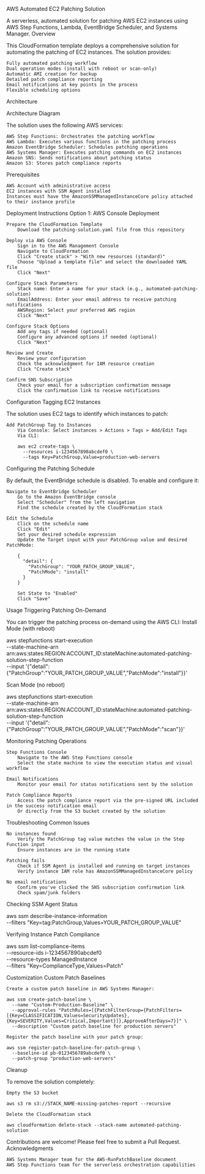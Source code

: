 AWS Automated EC2 Patching Solution

A serverless, automated solution for patching AWS EC2 instances using AWS Step Functions, Lambda, EventBridge Scheduler, and Systems Manager.
Overview

This CloudFormation template deploys a comprehensive solution for automating the patching of EC2 instances. The solution provides:

    Fully automated patching workflow
    Dual operation modes (install with reboot or scan-only)
    Automatic AMI creation for backup
    Detailed patch compliance reporting
    Email notifications at key points in the process
    Flexible scheduling options

Architecture

Architecture Diagram

The solution uses the following AWS services:

    AWS Step Functions: Orchestrates the patching workflow
    AWS Lambda: Executes various functions in the patching process
    Amazon EventBridge Scheduler: Schedules patching operations
    AWS Systems Manager: Executes patching commands on EC2 instances
    Amazon SNS: Sends notifications about patching status
    Amazon S3: Stores patch compliance reports

Prerequisites

    AWS Account with administrative access
    EC2 instances with SSM Agent installed
    Instances must have the AmazonSSMManagedInstanceCore policy attached to their instance profile

Deployment Instructions
Option 1: AWS Console Deployment

    Prepare the CloudFormation Template
        Download the patching-solution.yaml file from this repository

    Deploy via AWS Console
        Sign in to the AWS Management Console
        Navigate to CloudFormation
        Click "Create stack" > "With new resources (standard)"
        Choose "Upload a template file" and select the downloaded YAML file
        Click "Next"

    Configure Stack Parameters
        Stack name: Enter a name for your stack (e.g., automated-patching-solution)
        EmailAddress: Enter your email address to receive patching notifications
        AWSRegion: Select your preferred AWS region
        Click "Next"

    Configure Stack Options
        Add any tags if needed (optional)
        Configure any advanced options if needed (optional)
        Click "Next"

    Review and Create
        Review your configuration
        Check the acknowledgment for IAM resource creation
        Click "Create stack"

    Confirm SNS Subscription
        Check your email for a subscription confirmation message
        Click the confirmation link to receive notifications

Configuration
Tagging EC2 Instances

The solution uses EC2 tags to identify which instances to patch:

    Add PatchGroup Tag to Instances
        Via Console: Select instances > Actions > Tags > Add/Edit Tags
        Via CLI:

        aws ec2 create-tags \
          --resources i-1234567890abcdef0 \
          --tags Key=PatchGroup,Value=production-web-servers

Configuring the Patching Schedule

By default, the EventBridge schedule is disabled. To enable and configure it:

    Navigate to EventBridge Scheduler
        Go to the Amazon EventBridge console
        Select "Scheduler" from the left navigation
        Find the schedule created by the CloudFormation stack

    Edit the Schedule
        Click on the schedule name
        Click "Edit"
        Set your desired schedule expression
        Update the Target input with your PatchGroup value and desired PatchMode:

        {
          "detail": {
            "PatchGroup": "YOUR_PATCH_GROUP_VALUE",
            "PatchMode": "install"
          }
        }

        Set State to "Enabled"
        Click "Save"

Usage
Triggering Patching On-Demand

You can trigger the patching process on-demand using the AWS CLI:
Install Mode (with reboot)

aws stepfunctions start-execution \
  --state-machine-arn arn:aws:states:REGION:ACCOUNT_ID:stateMachine:automated-patching-solution-step-function \
  --input '{"detail":{"PatchGroup":"YOUR_PATCH_GROUP_VALUE","PatchMode":"install"}}'

Scan Mode (no reboot)

aws stepfunctions start-execution \
  --state-machine-arn arn:aws:states:REGION:ACCOUNT_ID:stateMachine:automated-patching-solution-step-function \
  --input '{"detail":{"PatchGroup":"YOUR_PATCH_GROUP_VALUE","PatchMode":"scan"}}'

Monitoring Patching Operations

    Step Functions Console
        Navigate to the AWS Step Functions console
        Select the state machine to view the execution status and visual workflow

    Email Notifications
        Monitor your email for status notifications sent by the solution

    Patch Compliance Reports
        Access the patch compliance report via the pre-signed URL included in the success notification email
        Or directly from the S3 bucket created by the solution

Troubleshooting
Common Issues

    No instances found
        Verify the PatchGroup tag value matches the value in the Step Function input
        Ensure instances are in the running state

    Patching fails
        Check if SSM Agent is installed and running on target instances
        Verify instance IAM role has AmazonSSMManagedInstanceCore policy

    No email notifications
        Confirm you've clicked the SNS subscription confirmation link
        Check spam/junk folders

Checking SSM Agent Status

aws ssm describe-instance-information \
  --filters "Key=tag:PatchGroup,Values=YOUR_PATCH_GROUP_VALUE"

Verifying Instance Patch Compliance

aws ssm list-compliance-items \
  --resource-ids i-1234567890abcdef0 \
  --resource-types ManagedInstance \
  --filters "Key=ComplianceType,Values=Patch"

Customization
Custom Patch Baselines

    Create a custom patch baseline in AWS Systems Manager:

    aws ssm create-patch-baseline \
      --name "Custom-Production-Baseline" \
      --approval-rules "PatchRules=[{PatchFilterGroup={PatchFilters=[{Key=CLASSIFICATION,Values=SecurityUpdates},{Key=SEVERITY,Values=Critical,Important}]},ApproveAfterDays=7}]" \
      --description "Custom patch baseline for production servers"

    Register the patch baseline with your patch group:

    aws ssm register-patch-baseline-for-patch-group \
      --baseline-id pb-0123456789abcdef0 \
      --patch-group "production-web-servers"

Cleanup

To remove the solution completely:

    Empty the S3 bucket

    aws s3 rm s3://STACK_NAME-missing-patches-report --recursive

    Delete the CloudFormation stack

    aws cloudformation delete-stack --stack-name automated-patching-solution

Contributions are welcome! Please feel free to submit a Pull Request.
Acknowledgments

    AWS Systems Manager team for the AWS-RunPatchBaseline document
    AWS Step Functions team for the serverless orchestration capabilities

